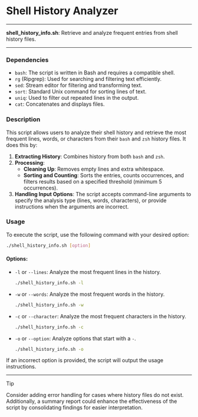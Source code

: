 # Shell History Analyzer

---

**shell_history_info.sh**: Retrieve and analyze frequent entries from shell history files.

---

### Dependencies

- `bash`: The script is written in Bash and requires a compatible shell.
- `rg` (Ripgrep): Used for searching and filtering text efficiently.
- `sed`: Stream editor for filtering and transforming text.
- `sort`: Standard Unix command for sorting lines of text.
- `uniq`: Used to filter out repeated lines in the output.
- `cat`: Concatenates and displays files.

### Description

This script allows users to analyze their shell history and retrieve the most frequent lines, words, or characters from their `bash` and `zsh` history files. It does this by:

1. **Extracting History**: Combines history from both `bash` and `zsh`.
2. **Processing**: 
   - **Cleaning Up**: Removes empty lines and extra whitespace.
   - **Sorting and Counting**: Sorts the entries, counts occurrences, and filters results based on a specified threshold (minimum 5 occurrences).
3. **Handling Input Options**: The script accepts command-line arguments to specify the analysis type (lines, words, characters), or provide instructions when the arguments are incorrect.

### Usage

To execute the script, use the following command with your desired option:

```bash
./shell_history_info.sh [option]
```

#### Options:

- `-l` or `--lines`: Analyze the most frequent lines in the history.
    ```bash
    ./shell_history_info.sh -l
    ```

- `-w` or `--words`: Analyze the most frequent words in the history.
    ```bash
    ./shell_history_info.sh -w
    ```

- `-c` or `--character`: Analyze the most frequent characters in the history.
    ```bash
    ./shell_history_info.sh -c
    ```

- `-o` or `--option`: Analyze options that start with a `-`.
    ```bash
    ./shell_history_info.sh -o
    ```

If an incorrect option is provided, the script will output the usage instructions.

---

> [!TIP]  
> Consider adding error handling for cases where history files do not exist. Additionally, a summary report could enhance the effectiveness of the script by consolidating findings for easier interpretation.
